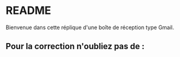 # README

Bienvenue dans cette réplique d'une boîte de réception
type Gmail.

Pour la correction n'oubliez pas de :
- 